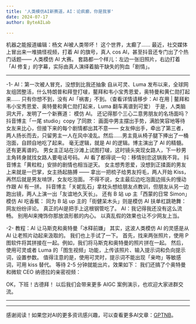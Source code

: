 ```yaml
---
title: '人类模仿AI新赛道，AI：论疯癫，你是我爹'
date: 2024-07-17
author: ByteAILab

---
```


机器之能报道编辑：杨文
AI被人类带坏！
这个世界，太癫了……
最近，社交媒体上冒出来一堆搞怪视频，打着 AI 的旗号，真人 cos AI，甚至抖音还专门出了个热门话题——
人类模仿 AI 大赛。
套路都一个样儿：左边一张旧照片，右边打着「AI 修复」的字幕，实际由真人演绎着脑干缺失的狗血「剧情」。

---

-1-
AI：第一次被人冒充，没想到比我还抽象
自从可灵、Luma 发布以来，全球网友组团整活，什么特朗普和拜登打啵，鳌拜和韦小宝秀恩爱，奥特曼和黄仁勋打起来……
只有你想不到，没有 AI「祸害」不到。（查看详情请移步：AI 在用 | 鳌拜和韦小宝秀恩爱、奥特曼和黄仁勋打起来，Luma 翻车离谱到可爱）
于是，人类脑洞大开，发明了一个新赛道：
模仿 AI。
还记得那个三心二意男朋友的名场面吗？
抖音博主「一尾 studio」copy 了同款：
画面中男主摆出手势，满脸笑容地等待女友来比心，但接下来的每个剧情都出其不意——
女友伸出手，牵出了第三者，两人扬长而去，只留男主一人在风中凌乱。然后……男主竟从椅子腿下捧出了一桶泡面，自顾自地吃了起来。
毫无逻辑，就是 AI 的逻辑。博主演出了 AI 的精髓。
还有更离谱的。
男女主正站在沙滩上试图打啵，这时镜头突现女路人，下一秒男主角转身就找女路人要电话号码。
AI 看了都得说一句：移情别恋这锅我不背。
抖音博主「黄粒粒」安排的剧情也相当逆天。
女主想秀恩爱，没想到正揉面的男友上来就是一巴掌，女主扬起胳膊 ——
拿出一把梳子给男友捋毛，两人开始 Kiss，再然后就是男友啃饼，女友吃泡面。
不得不说，女主最后边吃泡面边摇头的慢动作跟 AI 有一拼。
抖音博主「关妮乱石」拿枕头想给朋友点教训，但朋友从另一边跑出镜，两人上演一出「友谊地久天长」。
还有 B 站 up 主「西蒙的日常 Simon」模仿 AI 吃香蕉：
同为 B 站 up 主的「街健呆木头」则是模仿 AI 扶单杠跳艳舞：
网友纷纷评论。
真正的AI是把手上这根钢管吃了。
AI：我记得我还没有这么流畅。
别用AI来掩饰你那放浪形骸的内心。
以真乱假的效果也让不少网友上当。

-2-
教程：AI 让马斯克和奥特曼「冰释前嫌」
其实，这波人类模仿 AI 的灵感是从 AI 让老照片动起来汲取的。
我们也上手试了一下。
首先，找来两张照片，使用 P 图软件将其拼接在一起。例如，我们将马斯克和奥特曼的照片拼在一起。
然后，使用可灵或者 Luma 的「图生视频」功能，上传该照片、输入提示词和负向提示词，设置参数。
值得注意的是，使用可灵时，提示词不能出现「亲吻」等敏感词，可用 kiss 替代。
等待 2-5 分钟就能出片。效果如下：
我们还搞了个奥特曼和微软 CEO 纳德拉的亲密视频：

OK，下班！古德拜！
以后我们会带来更多 AIGC 案例演示，也欢迎大家进群交流。

---
---
感谢阅读！如果您对AI的更多资讯感兴趣，可以查看更多AI文章：[GPTNB](https://gptnb.com)。